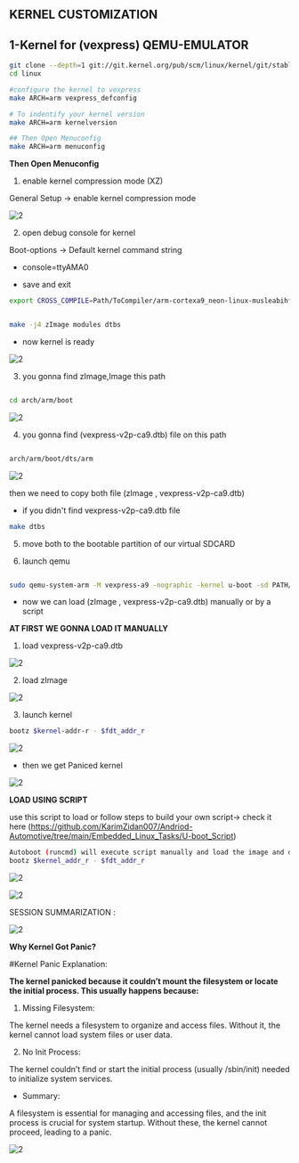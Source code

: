 ## KERNEL CUSTOMIZATION



## 1-Kernel for (vexpress) QEMU-EMULATOR 

```bash
git clone --depth=1 git://git.kernel.org/pub/scm/linux/kernel/git/stable/linux.git
cd linux

#configure the kernel to vexpress
make ARCH=arm vexpress_defconfig

# To indentify your kernel version 
make ARCH=arm kernelversion

## Then Open Menuconfig
make ARCH=arm menuconfig


```
**Then Open Menuconfig**

1. enable kernel compression mode (XZ)

General Setup -> enable kernel compression mode


![2](images/5.png)


2. open debug console for kernel 

Boot-options -> Default kernel command string

- console=ttyAMA0

- save and exit 


```bash
export CROSS_COMPILE=Path/ToCompiler/arm-cortexa9_neon-linux-musleabihf-


make -j4 zImage modules dtbs

```
- now kernel is ready 

![2](images/6.png)



3. you gonna find zImage,Image this path 

```bash

cd arch/arm/boot

```
![2](images/7.png)


4. you gonna find (vexpress-v2p-ca9.dtb) file on this path

```bash

arch/arm/boot/dts/arm

```
![2](images/8.png)

then we need to copy both file (zImage , vexpress-v2p-ca9.dtb)

- if you didn't find vexpress-v2p-ca9.dtb file

```bash
make dtbs 
```

5. move both to the bootable partition of our virtual SDCARD


6. launch qemu 

```bash 

sudo qemu-system-arm -M vexpress-a9 -nographic -kernel u-boot -sd PATH/TO/EMULATEDSD.img -net nic -net tap,ifname=tap0,script=/PATH/TO/NETWORKSCRIPT


```
- now we can load (zImage , vexpress-v2p-ca9.dtb) manually or by a script 

**AT FIRST WE GONNA LOAD IT MANUALLY** 

1. load vexpress-v2p-ca9.dtb

![2](images/9.png)


2. load zImage

![2](images/10.png)

3. launch kernel

```bash
bootz $kernel-addr-r - $fdt_addr_r
```

![2](images/11.png)


- then we get Paniced kernel 


![2](images/12.png)


**LOAD USING SCRIPT** 

 use this script to load or follow steps to build your own script-> check it here (https://github.com/KarimZidan007/Andriod-Automotive/tree/main/Embedded_Linux_Tasks/U-boot_Script)


```bash
Autoboot (runcmd) will execute script manually and load the image and dtb file
bootz $kernel_addr_r - $fdt_addr_r 
```
![2](images/13.png)

![2](images/14.png)

SESSION SUMMARIZATION : 

![2](images/final.png)




**Why Kernel Got Panic?**

#Kernel Panic Explanation:

**The kernel panicked because it couldn’t mount the filesystem or locate the initial process. This usually happens because:**

1. Missing Filesystem:

The kernel needs a filesystem to organize and access files. Without it, the kernel cannot load system files or user data.

2. No Init Process:

The kernel couldn’t find or start the initial process (usually /sbin/init) needed to initialize system services.


- Summary:

 A filesystem is essential for managing and accessing files, and the init process is crucial for system startup. Without these, the kernel cannot proceed, leading to a panic.

![2](images/book.png)

